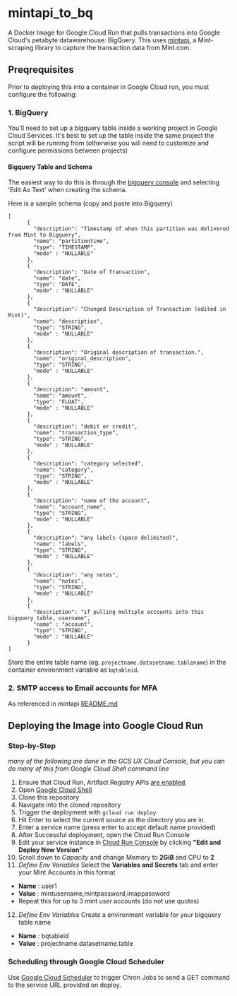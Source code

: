 # mintapi_to_bq

A Docker Image for Google Cloud Run that pulls transactions into Google Cloud's petabyte datawarehouse: BigQuery. This uses [mintapi](https://github.com/mintapi/mintapi), a Mint-scraping library to capture the transaction data from Mint.com.

## Preqrequisites

Prior to deploying this into a container in Google Cloud run, you must configure the following:

### 1. BigQuery

You'll need to set up a bigquery table inside a working project in Google Cloud Services. It's best to set up the table inside the same project the script will be running from (otherwise you will need to customize and configure permissions between projects)


#### Bigquery Table and Schema
The easiest way to do this is through the [bigquery console](https://cloud.google.com/bigquery/docs/tables#console) and selecting 'Edit As Text' when creating the schema.

Here is a sample schema (copy and paste into Bigquery)
```
[
      {
        "description": "Timestamp of when this partition was delivered from Mint to Bigquery",
        "name": "partitiontime",
        "type": "TIMESTAMP",
        "mode" : "NULLABLE"
      },
      {
        "description": "Date of Transaction",
        "name": "date",
        "type": "DATE",
        "mode" : "NULLABLE"
      },
      {
        "description": "Changed Description of Transaction (edited in Mint)",
        "name": "description",
        "type": "STRING",
        "mode" : "NULLABLE"
      },
      {
        "description": "Original description of transaction.",
        "name": "original_description",
        "type": "STRING",
        "mode" : "NULLABLE"
      },
      {
        "description": "amount",
        "name": "amount",
        "type": "FLOAT",
        "mode" : "NULLABLE"
      },
      {
        "description": "debit or credit",
        "name": "transaction_type",
        "type": "STRING",
        "mode" : "NULLABLE"
      },
      {
        "description": "category selected",
        "name": "category",
        "type": "STRING",
        "mode" : "NULLABLE"
      },
      {
        "description": "name of the account",
        "name": "account_name",
        "type": "STRING",
        "mode" : "NULLABLE"
      },
      {
        "description": "any labels (space delimited)",
        "name": "labels",
        "type": "STRING",
        "mode" : "NULLABLE"
      },
      {
        "description": "any notes",
        "name": "notes",
        "type": "STRING",
        "mode" : "NULLABLE"
      },
      {
        "description": "if pulling multiple accounts into this bigquery table, username",
        "name" : "account",
        "type": "STRING",
        "mode" : "NULLABLE"
      }
]
  ```

  Store the entire table name (eg. `projectname.datasetname.tablename`) in the container environment variable as `bqtableid`.

  ### 2. SMTP access to Email accounts for MFA

  As referenced in mintapi [README.md](https://github.com/mintapi/mintapi#readme)

## Deploying the Image into Google Cloud Run

### Step-by-Step
*many of the following are done in the GCS UX Cloud Console, but you can do many of this from Google Cloud Shell command line*
1. Ensure that Cloud Run, Artifact Registry APIs [are enabled](https://cloud.google.com/endpoints/docs/openapi/enable-api).
2. Open [Google Cloud Shell](https://cloud.google.com/shell/docs/running-gcloud-commands)
3. Clone this repository
4. Navigate into the cloned repository
5. Trigger the deployment with `gcloud run deploy`
6. Hit Enter to select the current source as the directory you are in.
7. Enter a service name (press enter to accept default name provided)
8. After Successful deployment, open the Cloud Run Console
9. Edit your service instance in [Cloud Run Console](https://cloud.google.com/filestore/docs/editing-instances#cloud-console) by clicking **"Edit and Deploy New Version"**
10. Scroll down to *Capacity* and change Memory to **2GiB** and CPU to **2**
11. *Define Env Variables* Select the **Variables and Secrets** tab and enter your Mint Accounts in this format
- **Name** : user1
- **Value** : mintusername,mintpassword,imappassword
- Repeat this for up to 3 mint user accounts (do not use quotes)
12. *Define Env Variables* Create a environment variable for your bigquery table name
- **Name** : bqtableid
- **Value** : projectname.datasetname.table

### Scheduling through Google Cloud Scheduler
Use [Google Cloud Scheduler](https://cloud.google.com/scheduler/docs/quickstart) to trigger Chron Jobs to send a GET command to the service URL provided on deploy.
